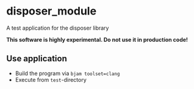 # disposer_module
A test application for the disposer library

<b>This software is highly experimental. Do not use it in production code!</b>

## Use application

- Build the program via `bjam toolset=clang`
- Execute from `test`-directory

